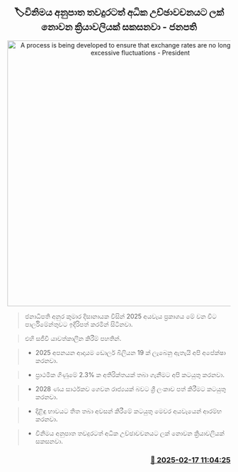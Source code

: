 <p align='center'><b><h2 align='center' title='A process is being developed to ensure that exchange rates are no longer subject to excessive fluctuations - President'>🏷විනිමය අනුපාත තවදුරටත් අධික උච්ඡාවචනයට ලක් නොවන ක්‍රියාවලියක් සකසනවා - ජනපති</h2></b></p>
<p align='center'><img src='https://helakuru.sgp1.cdn.digitaloceanspaces.com/esana/images/lib/budget-2025-new-live.jpg' width='600' alt='A process is being developed to ensure that exchange rates are no longer subject to excessive fluctuations - President'></p>

> ජනාධිපති අනුර කුමාර දිසානායක විසින් 2025 අයවැය ප්‍රකාශය මේ වන විට පාර්ලිමේන්තුවට ඉදිරිපත් කරමින් සිටිනවා.

> එහි සජීවී යාවත්කාලීන කිරීම් පහතින්.

> * 2025 අපනයන ආදායම ඩොලර් බිලියන 19 ක් ලැබෙනු ඇතැයි අපි අපේක්ෂා කරනවා.

> * ප්‍රාථමික ගිණුමේ 2.3% ක අතිරික්තයක් තබා ගැනීමට අපි කටයුතු කරනවා.

> * 2028 ණය සාර්ථකව ගෙව​න රාජ්‍යයක් බවට ශ්‍රී ලංකාව පත් කිරීමට කටයුතු කරනවා.

> * දිළිඳු භාවයට තිත තබා අවසන් කිරීමේ කටයුතු මෙවර අයවැයෙන් ආරම්භ කරනවා.

> * විනිමය අනුපාත තවදුරටත් අධික උච්ඡාවචනයට ලක් නොවන ක්‍රියාවලියක් සකසනවා.



<h3 align='right'><a href='https://www.helakuru.lk/esana/p/107514/'>📅 2025-02-17 11:04:25</a></h3>
